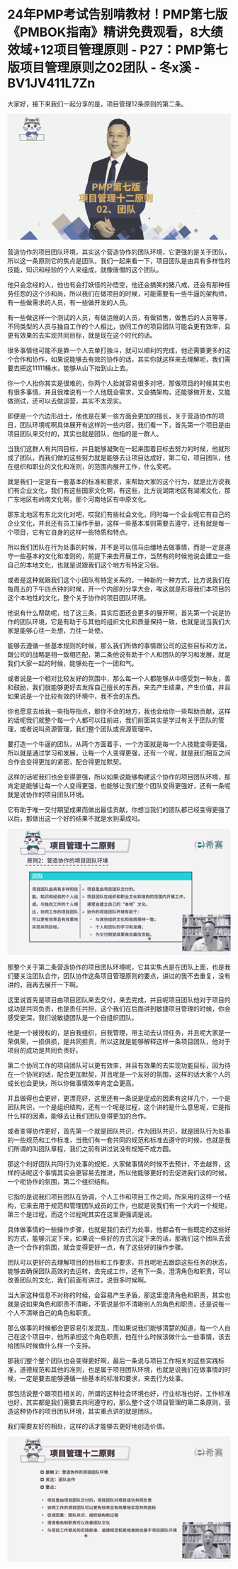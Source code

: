 # 24年PMP考试告别啃教材！PMP第七版《PMBOK指南》精讲免费观看，8大绩效域+12项目管理原则 - P27：PMP第七版项目管理原则之02团队 - 冬x溪 - BV1JV411L7Zn

大家好，接下来我们一起分享的是，项目管理12条原则的第二条。

![](img/d38e36a5b747e405390f04fe998177d0_1.png)

营造协作的项目团队环境，其实这个营造协作的团队环境，它更强的是关于团队，所以这一条原则它的焦点是团队，我们一起来看一下，项目团队是由具有多样性的技能，知识和经验的个人来组成，就像唐僧的这个团队。

他只会念经的人，他也有会打妖怪的孙悟空，他还会搞笑的猪八戒，还会有那种任劳任怨的这个沙和尚，所以我们在做项目的时候，可能需要有一些牛逼的架构师，有一些做需求的人员，有一些做开发的人员。

有一些做这样一个测试的人员，有做运维的人员，有做销售，做售后的人员等等，不同类型的人员与独自工作的个人相比，协同工作的项目团队可能会更有效率，且更有效果的去实现共同目标，就是现在这个时代的话。

很多事情他可能不是靠一个人去单打独斗，就可以顺利的完成，他还需要更多的这个合作和协作，如果说能够去有效的协作的话，其实你就这样来去理解呃，我们需要去把这11111桶水，能够从山下抬到山上去。

你一个人抬你其实是很难的，你两个人抬就容易很多对吧，那做项目的时候其实也有很多事情，并且很难说有一个人他既会需求，又会搞架构，还能够做开发，又能做测试，还可以去做运营，其实不太现实。

即便是一个六边形战士，他也是在某一些方面会更加的擅长，关于营造协作的项目，团队环境呢啊具体展开有这样的一些内容，我们看一下，首先第一个项目是由项目团队来交付的，其实也就是团队，他指的是一群人。

当我们这群人有共同目标，并且能够凝聚在一起来围着目标去努力的时候，他就形成了团队，而我们做的这些努力就是能够去让项目达成好，第二句，项目团队，他在组织和职业的文化和准则，的范围内展开工作，什么奖呢。

就是我们一定是有一套基本的标准和要求，来帮助大家的这个行为，就是比方说我们有企业文化，我们有这些国家文化啊，有这些，比方说湖南地区有湖湘文化，那广东地区有岭南文化啊，那个河南地区有中原文化。

那东北地区有东北文化对吧，哎我们有些社会文化，同时每一个企业呢它有自己的企业文化，并且还有员工操作手册，这样一些基本准则需要去遵守，还有就是每一个项目，它有它自身的这样一些特质和特点。

所以我们团队在行为处事的时候，并不是可以信马由缰地去做事情，而是一定是遵守一些基本的文化和准则的，前提下来去开展工作，当然有的时候他说会建立一些自己的本地文化，也就是说跟我们这个地方有特定习俗。

或者是这种就跟我们这个小团队有特定关系的，一种新的一种方式，比方说我们在每周五的下午四点钟的时候，开一个内部的分享大会，唉这就是形容我们本项目的这个本地性的文化，整个关于协作的项目团队环境。

他说有什么帮助呢，给了这三条，其实后面还会更多的展开啊，首先第一个说是协作的团队环境，它是有助于与其他的组织文化和质量保持一致，也就是说当我们大家是能够心往一处想，力往一处使。

能够去遵循一些基本规则的时候，那么我们所做的事情跟公司的这些目标和方法，跟公司的战略是相一致相匹配，第二条他说有助于个人和团队的学习和发展，就是我们大家一起的时候，能够处在一个一团和气。

或者说是一个相对比较友好的氛围中，那么每一个人都能够从中感受到一种友，善和鼓励，我们就能够更好去发挥自己擅长的东西，来去产生结果，产生价值，并且如果说是一个比较有效的环境中，我不会的东西。

你也愿意去给我一些指导指点，那你不会的地方，我也会给你一些帮助贡献，这样的话呢我们就整个每一个人都可以往前进，我们前面其实是学过有关于团队的管理，或者说叫资源管理，我们整个团队或资源管理中。

要打造一个牛逼的团队，从两个方面着手，一个方面就是每一个人技能变得更强，所以就是通过学习和发展，让每一个人变得更强，还有一个呢，就是我们相互之间合作会变得更加的紧密，配合得更加默契。

这样的话呢我们也会变得更强，所以如果说能够构建这个协作的项目团队环境，那肯定是能够让每一个人变得更强，也能够让我们整个团队变得更强好，还有一条呢就是说协作的项目团队环境。

它有助于唯一交付期望成果而做出最佳贡献，你想当我们的团队都已经变得更强了以后，那做出这一个好的结果不就是水到渠成吗。



![](img/d38e36a5b747e405390f04fe998177d0_3.png)

那整个关于第二条营造协作的项目团队环境呢，它其实焦点是在团队上面，也是我们要关注团队合作，团队协作这条项目管理原则的要点，讲过的我不去重复，没有讲的，我再去展开一下啊。

这里说首先是项目由项目团队来去交付，来去完成，并且呢项目团队他对于项目的成功是共同负责，也是责任共担，这个我们在后面讲到敏捷项目管理的时候，你会感受更深，我们说敏捷团队是一个自组织团队。

他是一个被授权的，是自我组织，自我管理，带主动去认领任务，并且呢大家是一荣俱荣，一损俱损，是共同担责，所以这就是能够解释这样一条项目团队，他对于项目的成功是共同负责好。

第二个协同工作的项目团队可以更有效率，并且有效果的去实现功能目标，因为待在一个协同的话，配合更加默契，并且呢是一个友好的氛围，这样的话大家个人的成长也会更快，所以你做事情效率肯定会更高。

并且做得也会更好，更漂亮好，这里还有一条说是促成的因素有这样几个，一个是团队共识，一个是组织结构，还有一个呢是过程，这个讲的是什么意思呢，它是指什么样的因素，能够去让我们团队变得更加的合作。

或者变得协作更好，首先第一个就是团队共识，作为团队共识，就是团队行为处事的一些规范和工作标准，当我们有一套共同的规范和标准去遵守的时候，也就是我们所谓的叫团队章程，我们之前有讲过说没有规矩不成方圆。

那这个利好团队共同行为处事的规矩，大家做事情的时候不去预计，不去越界，这样的话呢这个事情其实会更容易去推进，所以他能够更好的去促进我们谈的时候，一个呃协作的氛围，第二个组织结构。

它指的是说我们项目团队在协调，个人工作和项目工作之间，所采用的这样一个结构，它来去用于规范和管理团队成员的工作，也就是说我们有一个大的一个规矩，第三个是过程，而这个过程呢其实在这里更强调是说。

具体做事情的一些操作步骤，也就是我们去行为处事，他都会有一些既定的这些好的方式，能够沉淀下来，如果说一些好的方式沉淀下来的话，那我们这个团队去营造一个合作的氛围，就会变得更好一点，有了这些好的操作步骤。

团队可以更好的去理解项目的目标和工作要求，并且呢呃去跟踪这些任务的状态，能够去确保团队高效的去运转，去完成工作，还有下一条，澄清角色和职责，可以改善团队的文化，我们前面有讲过，说很多时候啊。

当大家这种信息不对称的时候，会容易产生矛盾，那这里澄清角色和职责，其实也就是说如果角色和职责不清晰，不管说是你不清晰别人的角色和职责，还是说每一个人不清晰自己的角色和职责。

那么做事的时候都会更容易引发混乱，而如果说我们能够清楚的知道，每一个人自己在这个项目中，他所承担这个角色职责，他在什么时候该做什么一些事情，该去给团队时候做什么样一个支持。

那我们整个整个团队也会变得更好啊，最后一条说与项目工作相关的这些实践标准，道德规范和其他的准则，也是属于项目团队环境，也就是说我们在做事情的时候，一定是要去能够遵循一些基本的标准和要求，来去行为处事。

那包括说整个跟项目相关的，所谓的这种社会环境也好，行业标准也好，工作标准也好，其实都是我们需要去共同遵守的，那么整个这个项目管理的第二条原则，营造这种协作的项目团队环境，其实重点讲的就是团队。

我们需要友好的相处，这样的话才能够去更好地创造价值。

![](img/d38e36a5b747e405390f04fe998177d0_5.png)